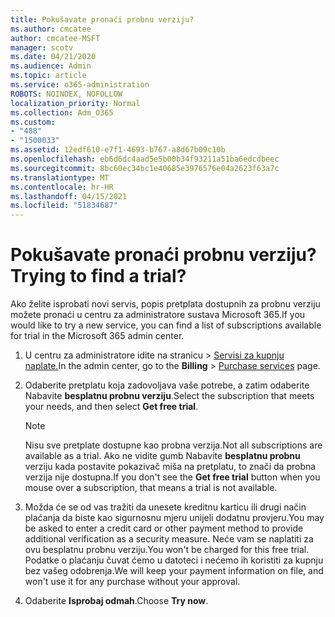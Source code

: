 ```yaml
---
title: Pokušavate pronaći probnu verziju?
ms.author: cmcatee
author: cmcatee-MSFT
manager: scotv
ms.date: 04/21/2020
ms.audience: Admin
ms.topic: article
ms.service: o365-administration
ROBOTS: NOINDEX, NOFOLLOW
localization_priority: Normal
ms.collection: Adm_O365
ms.custom:
- "488"
- "1500033"
ms.assetid: 12edf610-e7f1-4693-b767-a8d67b09c10b
ms.openlocfilehash: eb6d6dc4aad5e5b00b34f93211a51ba6edcdbeec
ms.sourcegitcommit: 8bc60ec34bc1e40685e3976576e04a2623f63a7c
ms.translationtype: MT
ms.contentlocale: hr-HR
ms.lasthandoff: 04/15/2021
ms.locfileid: "51834687"
---
```

# <a name="trying-to-find-a-trial"></a><span data-ttu-id="77ef3-102">Pokušavate pronaći probnu verziju?</span><span class="sxs-lookup"><span data-stu-id="77ef3-102">Trying to find a trial?</span></span>

<span data-ttu-id="77ef3-103">Ako želite isprobati novi servis, popis pretplata dostupnih za probnu verziju možete pronaći u centru za administratore sustava Microsoft 365.</span><span class="sxs-lookup"><span data-stu-id="77ef3-103">If you would like to try a new service, you can find a list of subscriptions available for trial in the Microsoft 365 admin center.</span></span>
  
1. <span data-ttu-id="77ef3-104">U centru za administratore  idite na stranicu \> [Servisi za kupnju naplate.](https://go.microsoft.com/fwlink/p/?linkid=868433)</span><span class="sxs-lookup"><span data-stu-id="77ef3-104">In the admin center, go to the **Billing** \> [Purchase services](https://go.microsoft.com/fwlink/p/?linkid=868433) page.</span></span>

2. <span data-ttu-id="77ef3-105">Odaberite pretplatu koja zadovoljava vaše potrebe, a zatim odaberite Nabavite  **besplatnu probnu verziju**.</span><span class="sxs-lookup"><span data-stu-id="77ef3-105">Select the subscription that meets your needs, and then select  **Get free trial**.</span></span>

    > [!NOTE]
    > <span data-ttu-id="77ef3-106">Nisu sve pretplate dostupne kao probna verzija.</span><span class="sxs-lookup"><span data-stu-id="77ef3-106">Not all subscriptions are available as a trial.</span></span> <span data-ttu-id="77ef3-107">Ako ne vidite gumb Nabavite **besplatnu probnu** verziju kada postavite pokazivač miša na pretplatu, to znači da probna verzija nije dostupna.</span><span class="sxs-lookup"><span data-stu-id="77ef3-107">If you don't see the **Get free trial** button when you mouse over a subscription, that means a trial is not available.</span></span>
  
3. <span data-ttu-id="77ef3-108">Možda će se od vas tražiti da unesete kreditnu karticu ili drugi način plaćanja da biste kao sigurnosnu mjeru unijeli dodatnu provjeru.</span><span class="sxs-lookup"><span data-stu-id="77ef3-108">You may be asked to enter a credit card or other payment method to provide additional verification as a security measure.</span></span> <span data-ttu-id="77ef3-109">Neće vam se naplatiti za ovu besplatnu probnu verziju.</span><span class="sxs-lookup"><span data-stu-id="77ef3-109">You won't be charged for this free trial.</span></span> <span data-ttu-id="77ef3-110">Podatke o plaćanju čuvat ćemo u datoteci i nećemo ih koristiti za kupnju bez vašeg odobrenja.</span><span class="sxs-lookup"><span data-stu-id="77ef3-110">We will keep your payment information on file, and won't use it for any purchase without your approval.</span></span>

4. <span data-ttu-id="77ef3-111">Odaberite **Isprobaj odmah**.</span><span class="sxs-lookup"><span data-stu-id="77ef3-111">Choose **Try now**.</span></span>